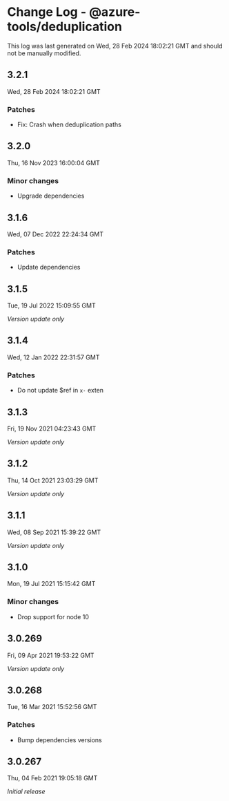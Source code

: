 # Change Log - @azure-tools/deduplication

This log was last generated on Wed, 28 Feb 2024 18:02:21 GMT and should not be manually modified.

## 3.2.1
Wed, 28 Feb 2024 18:02:21 GMT

### Patches

- Fix: Crash when deduplication paths

## 3.2.0
Thu, 16 Nov 2023 16:00:04 GMT

### Minor changes

- Upgrade dependencies

## 3.1.6
Wed, 07 Dec 2022 22:24:34 GMT

### Patches

- Update dependencies

## 3.1.5
Tue, 19 Jul 2022 15:09:55 GMT

_Version update only_

## 3.1.4
Wed, 12 Jan 2022 22:31:57 GMT

### Patches

- Do not update $ref in `x-` exten

## 3.1.3
Fri, 19 Nov 2021 04:23:43 GMT

_Version update only_

## 3.1.2
Thu, 14 Oct 2021 23:03:29 GMT

_Version update only_

## 3.1.1
Wed, 08 Sep 2021 15:39:22 GMT

_Version update only_

## 3.1.0
Mon, 19 Jul 2021 15:15:42 GMT

### Minor changes

- Drop support for node 10

## 3.0.269
Fri, 09 Apr 2021 19:53:22 GMT

_Version update only_

## 3.0.268
Tue, 16 Mar 2021 15:52:56 GMT

### Patches

- Bump dependencies versions

## 3.0.267
Thu, 04 Feb 2021 19:05:18 GMT

_Initial release_


